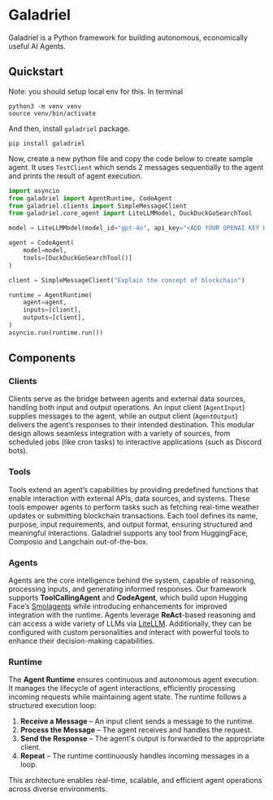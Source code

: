 # Galadriel

Galadriel is a Python framework for building autonomous, economically useful AI Agents.

## Quickstart
Note: you should setup local env for this. In terminal
```shell
python3 -m venv venv
source venv/bin/activate
```

And then, install `galadriel` package.
```shell
pip install galadriel
```

Now, create a new python file and copy the code below to create sample agent.
It uses `TestClient` which sends 2 messages sequentially to the agent and prints the result of agent execution.

```python
import asyncio
from galadriel import AgentRuntime, CodeAgent
from galadriel.clients import SimpleMessageClient
from galadriel.core_agent import LiteLLMModel, DuckDuckGoSearchTool

model = LiteLLMModel(model_id="gpt-4o", api_key="<ADD YOUR OPENAI KEY HERE>")

agent = CodeAgent(
    model=model,
    tools=[DuckDuckGoSearchTool()]
)

client = SimpleMessageClient("Explain the concept of blockchain")

runtime = AgentRuntime(
    agent=agent,
    inputs=[client],
    outputs=[client],
)
asyncio.run(runtime.run())
```

## Components

### Clients  
Clients serve as the bridge between agents and external data sources, handling both input and output operations. An input client (`AgentInput`) supplies messages to the agent, while an output client (`AgentOutput`) delivers the agent’s responses to their intended destination. This modular design allows seamless integration with a variety of sources, from scheduled jobs (like cron tasks) to interactive applications (such as Discord bots).

### Tools  
Tools extend an agent’s capabilities by providing predefined functions that enable interaction with external APIs, data sources, and systems. These tools empower agents to perform tasks such as fetching real-time weather updates or submitting blockchain transactions. Each tool defines its name, purpose, input requirements, and output format, ensuring structured and meaningful interactions. Galadriel supports any tool from HuggingFace, Composio and Langchain out-of-the-box.

### Agents  
Agents are the core intelligence behind the system, capable of reasoning, processing inputs, and generating informed responses. Our framework supports **ToolCallingAgent** and **CodeAgent**, which build upon Hugging Face’s [Smolagents](https://github.com/huggingface/smolagents) while introducing enhancements for improved integration with the runtime. Agents leverage **ReAct**-based reasoning and can access a wide variety of LLMs via [LiteLLM](https://www.litellm.ai/). Additionally, they can be configured with custom personalities and interact with powerful tools to enhance their decision-making capabilities.

### Runtime  
The **Agent Runtime** ensures continuous and autonomous agent execution. It manages the lifecycle of agent interactions, efficiently processing incoming requests while maintaining agent state. The runtime follows a structured execution loop:

1. **Receive a Message** – An input client sends a message to the runtime.
2. **Process the Message** – The agent receives and handles the request.
3. **Send the Response** – The agent's output is forwarded to the appropriate client.
4. **Repeat** – The runtime continuously handles incoming messages in a loop.

This architecture enables real-time, scalable, and efficient agent operations across diverse environments.
